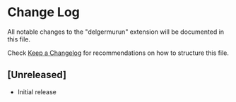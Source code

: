 # Change Log
All notable changes to the "delgermurun" extension will be documented in this file.

Check [Keep a Changelog](http://keepachangelog.com/) for recommendations on how to structure this file.

## [Unreleased]
- Initial release